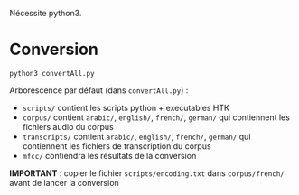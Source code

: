 Nécessite python3.

# Conversion

`python3 convertAll.py`

Arborescence par défaut (dans `convertAll.py`) :
* `scripts/` contient les scripts python + executables HTK
* `corpus/` contient `arabic/`, `english/`, `french/`, `german/` qui contiennent les fichiers audio du corpus
* `transcripts/` contient `arabic/`, `english/`, `french/`, `german/` qui contiennent les fichiers de transcription du corpus
* `mfcc/` contiendra les résultats de la conversion

**IMPORTANT** : copier le fichier `scripts/encoding.txt` dans `corpus/french/` avant de lancer la conversion